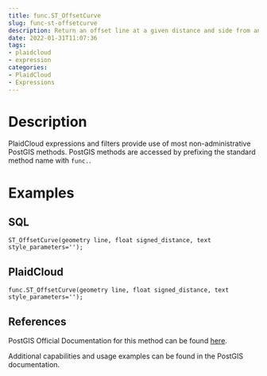 ```yaml
---
title: func.ST_OffsetCurve
slug: func-st-offsetcurve
description: Return an offset line at a given distance and side from an input line
date: 2022-01-31T11:07:36
tags:
- plaidcloud
- expression
categories:
- PlaidCloud
- Expressions
---
```



# Description


PlaidCloud expressions and filters provide use of most non-administrative PostGIS methods. PostGIS methods are accessed by prefixing the standard method name with `func.`.



# Examples


## SQL



```
ST_OffsetCurve(geometry line, float signed_distance, text style_parameters='');
```


## PlaidCloud



```
func.ST_OffsetCurve(geometry line, float signed_distance, text style_parameters='');
```


## References


PostGIS Official Documentation for this method can be found [here](https://postgis.net/docs/manual-3.1/ST_OffsetCurve.html).



Additional capabilities and usage examples can be found in the PostGIS documentation.

